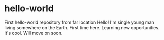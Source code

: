 # hello-world
First hello-world repository from far location
Hello!
I'm single young man living somewhere on the Earth. First time here. Learning new opportunities.
It's cool.
Will move on soon.
